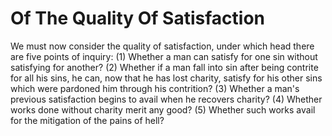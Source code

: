 # Of The Quality Of Satisfaction

We must now consider the quality of satisfaction, under which head there are five points of inquiry:
(1) Whether a man can satisfy for one sin without satisfying for another?
(2) Whether if a man fall into sin after being contrite for all his sins, he can, now that he has lost charity, satisfy for his other sins which were pardoned him through his contrition?
(3) Whether a man's previous satisfaction begins to avail when he recovers charity?
(4) Whether works done without charity merit any good?
(5) Whether such works avail for the mitigation of the pains of hell?